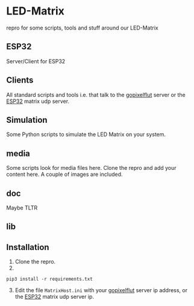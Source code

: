 # LED-Matrix
repro for some scripts, tools and stuff around our LED-Matrix

## ESP32
Server/Client for ESP32

## Clients
All standard scripts and tools i.e. that talk to the [gopixelflut](https://github.com/wak-lab-e-v/gopixelflut) server or the [ESP32](ESP32/) matrix udp server.

## Simulation
Some Python scripts to simulate the LED Matrix on your system. 

## media
Some scripts look for media files here. Clone the repro and add your content here.
A couple of images are included.

## doc
Maybe TLTR

## lib





## Installation
1. Clone the repro.
2.
```
pip3 install -r requirements.txt
```

3. Edit the file `MatrixHost.ini` with your [gopixelflut](https://github.com/wak-lab-e-v/gopixelflut) server ip address, or the [ESP32](ESP32/) matrix udp server ip.
